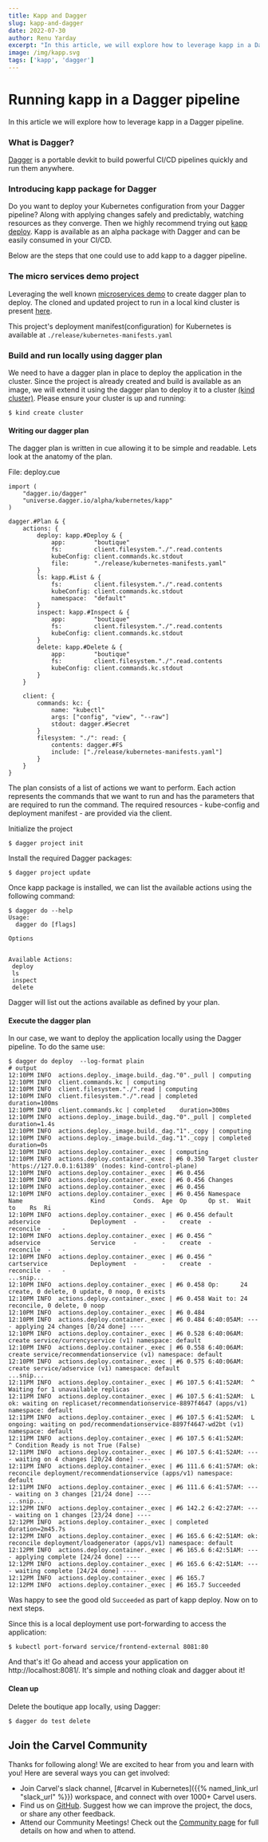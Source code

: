 ```yaml
---
title: Kapp and Dagger
slug: kapp-and-dagger
date: 2022-07-30
author: Renu Yarday
excerpt: "In this article, we will explore how to leverage kapp in a Dagger pipeline."
image: /img/kapp.svg
tags: ['kapp', 'dagger']
---
```


# Running kapp in a Dagger pipeline

In this article we will explore how to leverage kapp in a Dagger pipeline.

### What is Dagger?
[Dagger]((https://dagger.io/)) is a portable devkit to build powerful CI/CD pipelines quickly and run them anywhere.

### Introducing kapp package for Dagger
Do you want to deploy your Kubernetes configuration from your Dagger pipeline? Along with applying changes safely and predictably, watching resources as they converge. Then we highly recommend trying out [kapp deploy](https://github.com/dagger/dagger/tree/main/pkg/universe.dagger.io/alpha/kubernetes/kapp). Kapp is available as an alpha package with Dagger and can be easily consumed in your CI/CD.

Below are the steps that one could use to add kapp to a dagger pipeline.

### The micro services demo project
Leveraging the well known [microservices demo](https://github.com/GoogleCloudPlatform/microservices-demo) to create dagger plan to deploy. The cloned and updated project to run in a local kind cluster is present [here](https://github.com/renuy/microservices-demo).

This project's deployment manifest(configuration) for Kubernetes is available at `./release/kubernetes-manifests.yaml`

### Build and run locally using dagger plan
We need to have a dagger plan in place to deploy the application in the cluster. Since the project is already created and build is available as an image, we will extend it using the dagger plan to deploy it to a cluster [(kind cluster)](https://kind.sigs.k8s.io/docs/user/quick-start/#installation). Please ensure your cluster is up and running:
```
$ kind create cluster
```

#### Writing our dagger plan
The dagger plan is written in cue allowing it to be simple and readable. Lets look at the anatomy of the plan.

File: deploy.cue
```cue
import (
    "dagger.io/dagger"
    "universe.dagger.io/alpha/kubernetes/kapp"
)

dagger.#Plan & {
	actions: {
		deploy: kapp.#Deploy & {
			app:        "boutique"
			fs:         client.filesystem."./".read.contents
			kubeConfig: client.commands.kc.stdout
			file:       "./release/kubernetes-manifests.yaml"
		}
		ls: kapp.#List & {
			fs:         client.filesystem."./".read.contents
			kubeConfig: client.commands.kc.stdout
			namespace:  "default"
		}
		inspect: kapp.#Inspect & {
			app:        "boutique"
			fs:         client.filesystem."./".read.contents
			kubeConfig: client.commands.kc.stdout
		}
		delete: kapp.#Delete & {
			app:        "boutique"
			fs:         client.filesystem."./".read.contents
			kubeConfig: client.commands.kc.stdout
		}
	}

	client: {
		commands: kc: {
			name: "kubectl"
			args: ["config", "view", "--raw"]
			stdout: dagger.#Secret
		}
		filesystem: "./": read: {
			contents: dagger.#FS
			include: ["./release/kubernetes-manifests.yaml"]
		}
	}
}

```

The plan consists of a list of actions we want to perform. Each action represents the commands that we want to run and has the parameters that are required to run the command.
The required resources - kube-config and deployment manifest - are provided via the client. 

Initialize the project
```
$ dagger project init
```
Install the required Dagger packages:
```
$ dagger project update
```
Once kapp package is installed, we can list the available actions using the following command:
```
$ dagger do --help
Usage: 
  dagger do [flags]

Options


Available Actions:
 deploy  
 ls      
 inspect 
 delete  

```
Dagger will list out the actions available as defined by your plan. 

#### Execute the dagger plan
In our case, we want to deploy the application locally using the Dagger pipeline. To do the same use:

``` 
$ dagger do deploy  --log-format plain
# output
12:10PM INFO  actions.deploy._image.build._dag."0"._pull | computing
12:10PM INFO  client.commands.kc | computing
12:10PM INFO  client.filesystem."./".read | computing
12:10PM INFO  client.filesystem."./".read | completed    duration=100ms
12:10PM INFO  client.commands.kc | completed    duration=300ms
12:10PM INFO  actions.deploy._image.build._dag."0"._pull | completed    duration=1.4s
12:10PM INFO  actions.deploy._image.build._dag."1"._copy | computing
12:10PM INFO  actions.deploy._image.build._dag."1"._copy | completed    duration=0s
12:10PM INFO  actions.deploy.container._exec | computing
12:10PM INFO  actions.deploy.container._exec | #6 0.350 Target cluster 'https://127.0.0.1:61389' (nodes: kind-control-plane)
12:10PM INFO  actions.deploy.container._exec | #6 0.456
12:10PM INFO  actions.deploy.container._exec | #6 0.456 Changes
12:10PM INFO  actions.deploy.container._exec | #6 0.456
12:10PM INFO  actions.deploy.container._exec | #6 0.456 Namespace  Name                   Kind        Conds.  Age  Op      Op st.  Wait to    Rs  Ri
12:10PM INFO  actions.deploy.container._exec | #6 0.456 default    adservice              Deployment  -       -    create  -       reconcile  -   -
12:10PM INFO  actions.deploy.container._exec | #6 0.456 ^          adservice              Service     -       -    create  -       reconcile  -   -
12:10PM INFO  actions.deploy.container._exec | #6 0.456 ^          cartservice            Deployment  -       -    create  -       reconcile  -   -
...snip...
12:10PM INFO  actions.deploy.container._exec | #6 0.458 Op:      24 create, 0 delete, 0 update, 0 noop, 0 exists
12:10PM INFO  actions.deploy.container._exec | #6 0.458 Wait to: 24 reconcile, 0 delete, 0 noop
12:10PM INFO  actions.deploy.container._exec | #6 0.484
12:10PM INFO  actions.deploy.container._exec | #6 0.484 6:40:05AM: ---- applying 24 changes [0/24 done] ----
12:10PM INFO  actions.deploy.container._exec | #6 0.528 6:40:06AM: create service/currencyservice (v1) namespace: default
12:10PM INFO  actions.deploy.container._exec | #6 0.558 6:40:06AM: create service/recommendationservice (v1) namespace: default
12:10PM INFO  actions.deploy.container._exec | #6 0.575 6:40:06AM: create service/adservice (v1) namespace: default
...snip...
12:11PM INFO  actions.deploy.container._exec | #6 107.5 6:41:52AM:  ^ Waiting for 1 unavailable replicas
12:11PM INFO  actions.deploy.container._exec | #6 107.5 6:41:52AM:  L ok: waiting on replicaset/recommendationservice-8897f4647 (apps/v1) namespace: default
12:11PM INFO  actions.deploy.container._exec | #6 107.5 6:41:52AM:  L ongoing: waiting on pod/recommendationservice-8897f4647-wd2bt (v1) namespace: default
12:11PM INFO  actions.deploy.container._exec | #6 107.5 6:41:52AM:     ^ Condition Ready is not True (False)
12:11PM INFO  actions.deploy.container._exec | #6 107.5 6:41:52AM: ---- waiting on 4 changes [20/24 done] ----
12:11PM INFO  actions.deploy.container._exec | #6 111.6 6:41:57AM: ok: reconcile deployment/recommendationservice (apps/v1) namespace: default
12:11PM INFO  actions.deploy.container._exec | #6 111.6 6:41:57AM: ---- waiting on 3 changes [21/24 done] ----
...snip...
12:12PM INFO  actions.deploy.container._exec | #6 142.2 6:42:27AM: ---- waiting on 1 changes [23/24 done] ----
12:12PM INFO  actions.deploy.container._exec | completed    duration=2m45.7s
12:12PM INFO  actions.deploy.container._exec | #6 165.6 6:42:51AM: ok: reconcile deployment/loadgenerator (apps/v1) namespace: default
12:12PM INFO  actions.deploy.container._exec | #6 165.6 6:42:51AM: ---- applying complete [24/24 done] ----
12:12PM INFO  actions.deploy.container._exec | #6 165.6 6:42:51AM: ---- waiting complete [24/24 done] ----
12:12PM INFO  actions.deploy.container._exec | #6 165.7
12:12PM INFO  actions.deploy.container._exec | #6 165.7 Succeeded
```
Was happy to see the good old `Succeeded` as part of kapp deploy. Now on to next steps.

Since this is a local deployment use port-forwarding to access the application:
```
$ kubectl port-forward service/frontend-external 8081:80
```

And that's it! Go ahead and access your application on http://localhost:8081/. It's simple and nothing cloak and dagger about it!

#### Clean up
Delete the boutique app locally, using Dagger:
```
$ dagger do test delete
```


## Join the Carvel Community

Thanks for following along! We are excited to hear from you and learn with you! Here are several ways you can get involved:

* Join Carvel's slack channel, [#carvel in Kubernetes]({{% named_link_url "slack_url" %}}) workspace, and connect with over 1000+ Carvel users.
* Find us on [GitHub](https://github.com/vmware-tanzu/carvel). Suggest how we can improve the project, the docs, or share any other feedback.
* Attend our Community Meetings! Check out the [Community page](/community/) for full details on how and when to attend.


